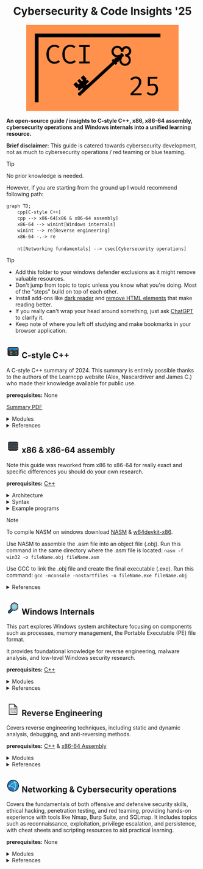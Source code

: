 <h1 align="center">Cybersecurity & Code Insights '25</h1>

<p align="center">
  <img src="/Images/Banner.png" alt="Banner" width="400">
</p>

**An open-source guide / insights to C-style C++, x86, x86-64 assembly, cybersecurity operations and Windows internals into a unified learning resource.**

**Brief disclaimer:** This guide is catered towards cybersecurity development, not as much to cybersecurity operations / red teaming or blue teaming.

> [!TIP]
>  No prior knowledge is needed.
>
> However, if you are starting from the ground up I would recommend following path:

```mermaid
graph TD;
	cpp[C-style C++]
	cpp --> x86-64[x86 & x86-64 assembly]
	x86-64 --> winint[Windows internals]
	winint --> re[Reverse engineering]
	x86-64 -.-> re

	nt[Networking fundamentals] --> csec[Cybersecurity operations]
```

> [!TIP]
> - Add this folder to your windows defender exclusions as it might remove valuable resources.
> - Don't jump from topic to topic unless you know what you're doing. Most of the "steps" build on top of each other.
> - Install add-ons like [dark reader](https://darkreader.org/) and [remove HTML elements](https://chromewebstore.google.com/detail/remove-html-elements/enegojdnkeicfoiknhfjaedhlckeahmf?hl=en&pli=1) that make reading better.
> - If you really can't wrap your head around something, just ask [ChatGPT](https://chatgpt.com/) to clarify it.
> - Keep note of where you left off studying and make bookmarks in your browser application.


## <img src="/Images/cpp.png" alt="C++ logo" width="35"/> C-style C++
A C-style C++ summary of 2024. This summary is entirely possible thanks to the authors of the Learncpp website (Alex, Nascardriver and James C.) who made their knowledge available for public use.

**prerequisites:** None

[Summary PDF](/Programming_Foundations/Cpp/C-Style_CPP_24.pdf)

<details>
<summary> Modules </summary>

- Keywords
- Introduction / Getting started
- Basics
- Functions and files
- Debugging
- Fundamental data types
- Constants and strings
- Operators
- Bit manipulation
- Scope, duration & linkage
- Control flow
- Error detection and handling
- Type conversion, type aliases & type deduction
- Function overloading & function templates
- Compound types: References and pointers
- Compound types: Enums and structs
- Summary intermezzo
- C-style: Arrays & strings
- Dynamic allocation
- Functions

</details>

<details>
<summary> References </summary>

- [cppreference](https://en.cppreference.com/w/)
- [cplusplus reference](https://cplusplus.com/reference/)
- [W3Schools DSA Intro](https://www.w3schools.com/dsa/dsa_intro.php)
- [hackingcpp cheat sheets](https://hackingcpp.com/cpp/cheat_sheets.html)

</details>


## <img src="/Images/ASM.png" alt="ASM logo" width="35"/> x86 & x86-64 assembly
Note this guide was reworked from x86 to x86-64 for really exact and specific differences you should do your own research.

**prerequisites:** [C++](/readme.md#c-style-c)

<details>
<summary> Architecture </summary>

1. [Intro](/Programming_Foundations/Assembly/Architecture/Intro.md)
2. [x86 Architecture](/Programming_Foundations/Assembly/Architecture/Architecture.md)
3. [Modes of operation](/Programming_Foundations/Assembly/Architecture/Operating_Modes.md)
4. [Memory](/Programming_Foundations/Assembly/Architecture/Memory.md)
5. [CPU Registers](/Programming_Foundations/Assembly/Architecture/CPU_Registers.md)
6. [E Flags](/Programming_Foundations/Assembly/Architecture/E_Flags.md)
7. [Word Sizes](/Programming_Foundations/Assembly/Architecture/Sizes.md)
8. [The Stack](/Programming_Foundations/Assembly/Architecture/Call_Stack.md)
9. [Calling Conventions](/Programming_Foundations/Assembly/Architecture/Calling_Conventions.md)
10. [Instructions / Opcodes](/Programming_Foundations/Assembly/Architecture/Instructions.md)

</details>

<details>
<summary> Syntax </summary>

1. [Directives](/Programming_Foundations/Assembly/Architecture/Directives.md)
2. [Instructions](/Programming_Foundations/Assembly/Architecture/Instructions.md)
3. [Radix characters](/Programming_Foundations/Assembly/Architecture/Radix_Chars.md)
4. [Character constants](/Programming_Foundations/Assembly/Architecture/Character_Constants.md)
5. [Reserved words](/Programming_Foundations/Assembly/Architecture/Reserved_words.md)
6. [Identifiers](/Programming_Foundations/Assembly/Architecture/Identifiers.md)
7. [Declaring variables](/Programming_Foundations/Assembly/Architecture/Declaring_Variables.md)
8. [Operator precedence](/Programming_Foundations/Assembly/Architecture/Operator_Presedence.md)

</details>

<details>
<summary> Example programs </summary>

- [Example masm program](/Programming_Foundations/Assembly/Examples/hello_world.asm)
- [Example nasm program](/Programming_Foundations/Assembly/Examples/hello_world_nasm.asm)

</details>

> [!NOTE]
> To compile NASM on windows download [NASM](https://www.nasm.us/) & [w64devkit-x86](https://github.com/skeeto/w64devkit/releases/tag/v2.0.0).
> 
> Use NASM to assemble the .asm file into an object file (.obj). Run this command in the same directory where the .asm file is located:
> ```nasm -f win32 -o fileName.obj fileName.asm```
>
> Use GCC to link the .obj file and create the final executable (.exe). Run this command:
> ```gcc -mconsole -nostartfiles -o fileName.exe fileName.obj```

<details>
<summary> References </summary>

- [Godbolt Compiler Explorer](https://godbolt.org/)
- [JLearn PH's MASM32 assembly programming playlist](https://www.youtube.com/playlist?list=PLE6kld48wGGPEq1mDnFVfbLZ81gcP3nJj)
- [MASM reference](https://learn.microsoft.com/en-us/cpp/assembler/masm/microsoft-macro-assembler-reference?view=msvc-170) for more information on x86 assembly in MASM32.
- [x86 and amd64 instruction reference](https://www.felixcloutier.com/x86/) for more information on x86 instructions.
- [Malwareunicorn's instruction searcher](https://malwareunicorn.org/x86)
- [Tutorialspoint Nasm assembly](https://www.tutorialspoint.com/assembly_programming/index.htm)
- [Davy Wybiral's intro to x86 assembly language playlist](https://www.youtube.com/playlist?list=PLmxT2pVYo5LB5EzTPZGfFN0c2GDiSXgQe)
- [OliveStem's x86 assembly with NASM playlist](https://www.youtube.com/playlist?list=PL2EF13wm-hWCoj6tUBGUmrkJmH1972dBB)
- [ost2.fyi's Architecture 2001: x86-64 OS Internals](https://p.ost2.fyi/courses/course-v1:OpenSecurityTraining2+Arch2001_x86-64_OS_Internals+2021_v1/about)
- [asmtutor](https://asmtutor.com/)

</details>


## <img src="/Images/Windows.png" alt="Windows logo" width="35"/> Windows Internals
This part explores Windows system architecture focusing on components such as processes, memory management, the Portable Executable (PE) file format.

It provides foundational knowledge for reverse engineering, malware analysis, and low-level Windows security research.

**prerequisites:** [C++](/readme.md#c-style-c)

<details>
<summary> Modules </summary>

1. [Windows Internals Introduction](/Windows_Internals/Introduction.md)
2. [Terminology](/Windows_Internals/Terminology.md)
3. [The .NET Framework](/Windows_Internals/Dotnet_Framework.md)
4. [Introduction to Dynamic Link Libraries (DLLs)](/Windows_Internals/DLLs.md)
5. [Processes, Threads, Fibers, UMS Threads, Handles, Jobs and more](/Windows_Internals/Processes.md)
6. [Virtual Memory](/Windows_Internals/Virtual_Memory.md)
7. [Introduction to API's](/Windows_Internals/API_Introduction.md)
8. [Windows API, IPC and WinRT](/Windows_Internals/Windows_API.md)
9. [Processor modes, Privileges, Syscalls, the Kernel and more](/Windows_Internals/Kernel.md)
10. [PE file format](/Windows_Internals/PE.md)

</details>

<!--
- Kernel mode vs. User mode
- Hypervisors
- Firmware
- Terminal services and multiple sessions
- Objects and handles
- Security
- Registry
- Unicode

Syscalls? Drivers, sockets?
 -->

<details>
<summary> References </summary>

- [Pavel Yosifovich's windows internals](https://scorpiosoftware.net/)
- [Pavel Yosifovich's youtube channel](https://www.youtube.com/@zodiacon)
- [0xRick's dive into PE file format](https://0xrick.github.io/)
- [Empyreal96's info depot](https://empyreal96.github.io/nt-info-depot/index.html)
- [Alex Ionescu's blog](https://www.alex-ionescu.com/)
- [Duncan Ogilvie's internals crash course](https://www.youtube.com/watch?v=I_nJltUokE0)
- [Alexander Sotirov's internals talk](https://www.youtube.com/watch?v=vz15OqiYYXo&t=194s)
- [Crow's malware development playlist](https://www.youtube.com/playlist?list=PL_z_ep2nxC57sHAlCcvvaYRrpdMIQXri1)
- [Red Team Notes on reversing, forensics & misc](https://www.ired.team/miscellaneous-reversing-forensics/windows-kernel-internals)
- [Rexir's Windows Internals Videos](https://www.youtube.com/playlist?list=PLt9cUwGw6CYF6Kj19mBZpfhQPsRIC5vGl)
- [TheSourceLens's Windows Internals part 1 playlist](https://www.youtube.com/playlist?list=PLhx7-txsG6t5i-kIZ_hwJSgZrnka4GXvn)
- [Nir Lichtman's diving into windows internals playlist](https://www.youtube.com/playlist?list=PL0tgH22U2S3G2QpiK-Q1wKW_Fe-Wiu7JS)
- [Geoff Chappell](https://www.geoffchappell.com/index.htm?ta=5)
- [Alex Ionescu's ReactOS](https://doxygen.reactos.org/index.html)
- [Programming reference for the Win32 API](https://learn.microsoft.com/en-us/windows/win32/api/)
- [ost2.fyi](https://p.ost2.fyi/courses)
- [mr.d0x's malapi list](https://malapi.io/)
- [pinvoke.net](https://www.pinvoke.net/)
- [Vergilius project](https://www.vergiliusproject.com/)
- [TechsavvyProductions](https://www.youtube.com/@TechsavvyProductions)
- [Driver Verifier Tool](https://learn.microsoft.com/en-us/windows-hardware/drivers/devtest/driver-verifier)

</details>


## <img src="/Images/Hexadecimal.png" alt="RE logo" width="35"/> Reverse Engineering
Covers reverse engineering techniques, including static and dynamic analysis, debugging, and anti-reversing methods.

**prerequisites:** [C++](/readme.md#c-style-c) & [x86-64 Assembly](/readme.md#x86--x86-64-assembly)

<details>
<summary> Modules </summary>

1. [Intro to (malware) analysis](/Reverse_Engineering/Intro.md)
2. [Understand PE header files](/Windows_Internals/PE.md)
3. [Basic static analysis](/Reverse_Engineering/Basic_static.md)
4. [Advanced static analysis](/Reverse_Engineering/Advanced_static.md)
5. [Basic dynamic analysis](/Reverse_Engineering/Dynamic.md)
6. [Dynamic analysis: Debugging](/Reverse_Engineering/Dynamic_debugging.md)
7. [Anti-reverse engineering](/Reverse_Engineering/Anti_reversing.md)

</details>

<details>
<summary> References </summary>

- [TryHackMe](https://tryhackme.com/)
- [jstrosch's learning reverse engineering repo](https://github.com/jstrosch/learning-reverse-engineering)
- [Dr Josh Stroschein - The Cyber Yeti youtube channel](https://www.youtube.com/@jstrosch/playlists)
- [Godbolt Compiler Explorer](https://godbolt.org/)
- [Programming reference for the Win32 API](https://learn.microsoft.com/en-us/windows/win32/api/)
- [FLARE VM](https://github.com/mandiant/flare-vm)
- [REMnux](https://github.com/REMnux)
- [FLOSS](https://github.com/mandiant/flare-floss)
- [Reverse Engineering Resources-Beginners to intermediate Guide/Links](https://bbinfosec.medium.com/reverse-engineering-resources-beginners-to-intermediate-guide-links-f64c207505ed)
- [ost2.fyi](https://p.ost2.fyi/courses)
- [0xZ0F's Reverse Engineering Course repo](https://github.com/0xZ0F/Z0FCourse_ReverseEngineering)
- [wtsxDev's list of reverse engineering resources](https://github.com/wtsxDev/reverse-engineering)
- [Malwareunicorn's workshops](https://malwareunicorn.org/#/workshops)

</details>

<!--
## <img src="/Images/Unlock.png" alt="ED logo" width="25"/> Windows Exploit Development
Work in progress...

<details>
<summary> Modules </summary>
</details>

<details>
<summary> References </summary>
</details>

### Tooling
1. Introduction to Windows API (win32 API
2. Cheat engine
3. ReClass.NET
4. IDA pro
5. Sysinternals tools
6. Sysmon

### Exploit development
1. Basics
2. ROP
3. BufferOverflow
4. Memory corruption
5. Shellcoding

### Anti-analysis
1. Anti-Disassembly
2. Anti-Debugging
3. Game Integrity Checks
4. Obfuscation
5. Packers and unpacking
6. Bypassing Anti-Tamper technology
-->


## <img src="/Images/Network.png" alt="Network logo" width="35"/> Networking & Cybersecurity operations
Covers the fundamentals of both offensive and defensive security skills, ethical hacking, penetration testing, and red teaming, providing hands-on experience with tools like Nmap, Burp Suite, and SQLmap. It includes topics such as reconnaissance, exploitation, privilege escalation, and persistence, with cheat sheets and scripting resources to aid practical learning.

**prerequisites:** None

<details>
<summary> Modules </summary>

<details>
<summary> Fundamentals & general info </summary>

1. [Pentesting Fundamentals](/Cybersecurity_Operations/General/PentestingFundamentals.md)
2. [Principles of Security](/Cybersecurity_Operations/General/SecurityPrinciples.md)
3. [Red teaming fundamentals](/Cybersecurity_Operations/General/RTFundamentals.md)
4. [Red teaming engagements](/Cybersecurity_Operations/General/RTEngagements)
5. [Governance & Regulation](/Cybersecurity_Operations/General/Governance%26Regulation.md)

</details>

<details>
<summary> Cheat Sheets </summary>

1. [Networking](/Cybersecurity_Operations/Cheat%20Sheets/Networking.md)
2. [Linux](/Cybersecurity_Operations/Cheat%20Sheets/Linux.md)
3. [Windows](/Cybersecurity_Operations/Cheat%20Sheets/Windows.md)
4. [Windows CLI](/Cybersecurity_Operations/Cheat%20Sheets/WindowsCLI.md)
5. [Cryptography](/Cybersecurity_Operations/Cheat%20Sheets/Cryptography.md)
6. [Vulnerabilities](/Cybersecurity_Operations/Cheat%20Sheets/Vulnerabilities.md)

</details>

<details>
<summary> Planning & Recon </summary>

1. [Planning](/Cybersecurity_Operations/Planning%20%26%20Recon/Planning.md)
2. [Recon](/Cybersecurity_Operations/Planning%20%26%20Recon/Recon.md)

</details>

<details>
<summary> Scanning </summary>

1. [Nmap](/Cybersecurity_Operations/Scanning/Nmap.md)
2. [Directory Scanners](/Cybersecurity_Operations/Scanning/DirectoryScanners.md)
3. [SQLmap](/Cybersecurity_Operations/Scanning/SQLmap.md)

</details>

<details>
<summary> Gaining Access </summary>

1. [Web Enumeration](/Cybersecurity_Operations/Gaining%20Access/WebEnum.md)
2. [OWASP Top 10](/Cybersecurity_Operations/Gaining%20Access/OWASP10.md)
3. [Exploitation](/Cybersecurity_Operations/Gaining%20Access/Exploitation.md)
4. [Phishing](/Cybersecurity_Operations/Gaining%20Access/Phishing.md)

</details>

<details>
<summary> Tools used to gain access </summary>

1. [Burpsuite](/Cybersecurity_Operations/Gaining%20Access/Burpsuite.md)
2. [Hydra](/Cybersecurity_Operations/Gaining%20Access/Hydra.md)

</details>

<details>
<summary> Maintaining Access </summary>

1. [Shells](/Cybersecurity_Operations/Maintaining%20Access/Shells.md)
2. [Linux privilege escalation](/Cybersecurity_Operations/Maintaining%20Access/LinPrivesc.md)
3. [Windows privilege escalation](/Cybersecurity_Operations/Maintaining%20Access/WinPrivesc.md)
4. [Windows persistence](/Cybersecurity_Operations/Maintaining%20Access/WinPersistence.md)

</details>

<details>
<summary> Analysis </summary>

1. [CAPA](/Analysis/CAPA.md)
2. [REMnux & FlareVM](/Cybersecurity_Operations/Analysis/REMnux&FlareVM.md)
3. [Malware analysis and reverse engineering](/readme.md#reverse-engineering)

</details>

<details>
<summary> Scripting </summary>

1. [Python for pentesters](/Cybersecurity_Operations/Scripting/PythonForPentesters.md)

</details>

</details>

<details>
<summary> References </summary>

- [TryHackMe](https://tryhackme.com/)
- [A-Z Index of the Linux command line: bash + utilities](https://ss64.com/bash/)
- [IANA's Service Name and Transport Protocol Port Number Registry](https://www.iana.org/assignments/service-names-port-numbers/service-names-port-numbers.xhtml)

</details>
